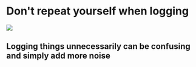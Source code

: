 # Don&#x27;t repeat yourself when logging

![](/images/dont-repeat-yourself-when-logging.jpg)

## Logging things unnecessarily can be confusing and simply add more noise
